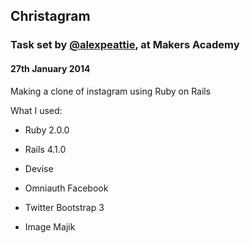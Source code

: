 ## Christagram
 
### Task set by <a href="https://github.com/alexpeattie?source=c">@alexpeattie</a>, at Makers Academy

#### 27th January 2014

Making a clone of instagram using Ruby on Rails

What I used:

* Ruby 2.0.0

* Rails 4.1.0

* Devise

* Omniauth Facebook

* Twitter Bootstrap 3

* Image Majik
